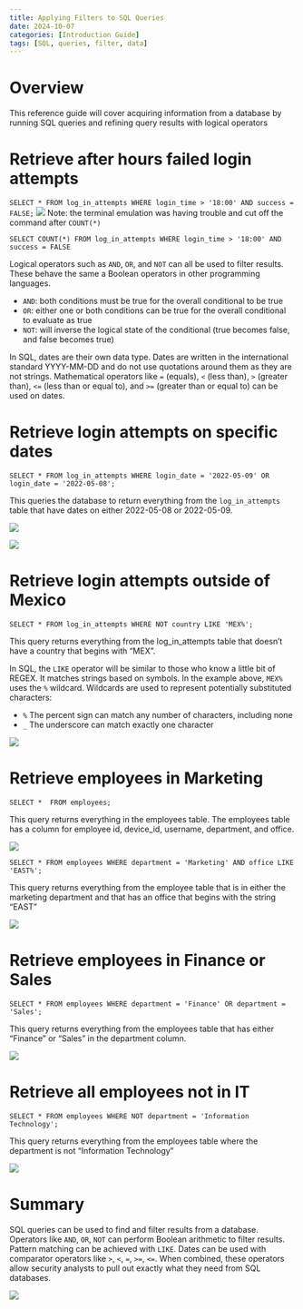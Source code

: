 ```yaml
---
title: Applying Filters to SQL Queries
date: 2024-10-07
categories: [Introduction Guide]
tags: [SQL, queries, filter, data]
---
```

# Overview
This reference guide will cover acquiring information from a database by running SQL queries and refining query results with logical operators
# Retrieve after hours failed login attempts
`SELECT * FROM log_in_attempts WHERE login_time > '18:00' AND success = FALSE;`
![](https://lh7-rt.googleusercontent.com/docsz/AD_4nXeXh2rcsuiRGiM4APp-1hP-4mdYMgDSX1Iyt-qyju6GGXQ0YdYPxJHEQ6vlgqjMgzvZabYgR4LkySYVa3u2uIufGeWy645JkAiIkItXgZ2ULHfJJB1Rr_YVlQKrWEaJJ8oshSFefjRAn0fXfS9zMb6zh91mwUuMt4wBNRZCRA?key=oNWVfYJosdK0m4a4TTeAnA)
Note: the terminal emulation was having trouble and cut off the command after `COUNT(*)`

`SELECT COUNT(*) FROM log_in_attempts WHERE login_time > '18:00' AND success = FALSE`

Logical operators such as `AND`, `OR`, and `NOT` can all be used to filter results. These behave the same a Boolean operators in other programming languages.
- `AND`: both conditions must be true for the overall conditional to be true
- `OR`: either one or both conditions can be true for the overall conditional to evaluate as true
- `NOT`: will inverse the logical state of the conditional (true becomes false, and false becomes true)

In SQL, dates are their own data type. Dates are written in the international standard YYYY-MM-DD and do not use quotations around them as they are not strings. Mathematical operators like `=` (equals), `<` (less than), `>` (greater than), `<=` (less than or equal to), and `>=` (greater than or equal to) can be used on dates.
# Retrieve login attempts on specific dates
`SELECT * FROM log_in_attempts WHERE login_date = '2022-05-09' OR login_date = '2022-05-08';`

This queries the database to return everything from the `log_in_attempts` table that have dates on either 2022-05-08 or 2022-05-09.

![](https://lh7-rt.googleusercontent.com/docsz/AD_4nXeIa28TcUPj5luPi30-rNMC6fZT7b7ya5Yb799To6GLULe9eiroWV5AozWHlGSWcpZXZGRB9SVsPaOhFmd9rojw-1x_JQBfvHmTPYAzHNaY7VieHb-McOAkl2lUiinAvZxOsSoYz7O4XMQiyM4rxXMVNcMEmVAkzpjZLu_-Gg?key=oNWVfYJosdK0m4a4TTeAnA)

![](https://lh7-rt.googleusercontent.com/docsz/AD_4nXe5CiUedLyzGUcqrpOSZA0Ikn70ryiTHrdfKXWUhBe7_TS0y_Vs8fThSzTUgU3eJELlt_HRe4ZQRHqjuUbljNjWdlZCIZcnDtG_C0kHGjVBkzRzUpKcBeor1T-FOaaHL7IAZDmlJxdgk4W-ek9ajNxQ6T8PosrJaxxibmj7?key=oNWVfYJosdK0m4a4TTeAnA)

# Retrieve login attempts outside of Mexico
`SELECT * FROM log_in_attempts WHERE NOT country LIKE 'MEX%';`

This query returns everything from the log_in_attempts table that doesn’t have a country that begins with “MEX”.

In SQL, the `LIKE` operator will be similar to those who know a little bit of REGEX. It matches strings based on symbols. In the example above, `MEX%` uses the `%` wildcard. Wildcards are used to represent potentially substituted characters:

- `%` The percent sign can match any number of characters, including none
- `_` The underscore can match exactly one character

![](https://lh7-rt.googleusercontent.com/docsz/AD_4nXevD6OgIS2LmYxLXSajHJX_JVGMpSPjwTVZ0dJ0cj2GfJYb6EcXxCbP841qgFm6a5wVIvR4JcC3LCNkhXWycUP5yR6HIltfBZmkGqtPGkVnPOFe-cRGakDKhqsEDsFJe02hgOHm_bL27FV_1y0KEud2FVs7ksio9yQcWU0V?key=oNWVfYJosdK0m4a4TTeAnA)

# Retrieve employees in Marketing
`SELECT *  FROM employees;`

This query returns everything in the employees table. The employees table has a column for employee id, device_id, username, department, and office.

![](https://lh7-rt.googleusercontent.com/docsz/AD_4nXenX4TG_nq1RYCujtTLYNGMQMhHJfZyU775JbOgYFavdSMY8LlI9whYEV7ickXuFRW7jfK264VZJNW1F3R_2MX7C-hJ6ux1J91jDBhGWryDDHMkAcJhVxG5APhCoYfcaBtTIPMKQ_kLZO6Zh4kUZI9CCXB5swuWrQV-m_UT2w?key=oNWVfYJosdK0m4a4TTeAnA)

`SELECT * FROM employees WHERE department = 'Marketing' AND office LIKE 'EAST%';`

This query returns everything from the employee table that is in either the marketing department and that has an office that begins with the string “EAST”

![](https://lh7-rt.googleusercontent.com/docsz/AD_4nXczZJNHBNf-eoQZgVzybIpbzcjXdUriJ7oxOSu0RSRCHtSeH69gEHJ3nBCR6BYOxar3yanRhh1bttF-FqVjj9tp65WIo5MojTywQiLFVXP_BoSgQ7quu314IxNqChYA7gYQYAqVC1OTTTA2ZA14yH-kHhrPrX0Pw9ArFHPD?key=oNWVfYJosdK0m4a4TTeAnA)

# Retrieve employees in Finance or Sales
`SELECT * FROM employees WHERE department = 'Finance' OR department = 'Sales';`

This query returns everything from the employees table that has either “Finance” or “Sales” in the department column.

![](https://lh7-rt.googleusercontent.com/docsz/AD_4nXfw6OsYuIYiq7sS0i4WYeQMSQtlu_MqB5lBZp0jsW5EcfekxhO-dT8mGsK8VTOz4zDiGFBDjgogpr2QQh2YruPO7zBmTweLhl_DGcNCWWH25xl5wRzJ_1V_44QVmPIOvz3L5RBNQc0kc0rFuTbrBrmcTjN_tY0_HMMnEyhRRA?key=oNWVfYJosdK0m4a4TTeAnA)

# Retrieve all employees not in IT
`SELECT * FROM employees WHERE NOT department = 'Information Technology';`

This query returns everything from the employees table where the department is not “Information Technology”

![](https://lh7-rt.googleusercontent.com/docsz/AD_4nXdbfcLtMzhMtmlXl5z7cg9UZDBmEbcViEtJnBcF3qCxXmfZGWTkHKWXHE0Jq2AB7gzL0fbu0GFRmo-z28-9QnF8cATXLAl8xPJdZa2_DdU6jMmbJEy2pjQybiF5LitKJWAJE4Tss8CXgVoiGiW8ihbzGb6NtGiMrrG2_w1a?key=oNWVfYJosdK0m4a4TTeAnA)

# Summary
SQL queries can be used to find and filter results from a database. Operators like `AND`, `OR`, `NOT` can perform Boolean arithmetic to filter results. Pattern matching can be achieved with `LIKE`. Dates can be used with comparator operators like `>`, `<`, `=`, `>=`, `<=`. When combined, these operators allow security analysts to pull out exactly what they need from SQL databases.

![](https://lh7-rt.googleusercontent.com/docsz/AD_4nXeRoamKxiKc1kMD2QNPjA7Sz1TC5za8fCSvrI3FSYhsRrdqex2MC5PW5CXZD2Ptf1gkFEjGW7GR3EgzlpulWE9gsZ96qiAlwJsVMMUO2ZQTDbGdNlpwLA8wj51ohjtFasLaBWG6YEbHz7Z7osZrDpS0u7abH0uLaAPoOLwm?key=oNWVfYJosdK0m4a4TTeAnA)


